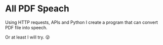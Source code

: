 # All PDF Speach 

Using HTTP requests, APIs and Python I create a program that can convert PDF file into  speech. 

Or at least I will try. 😜